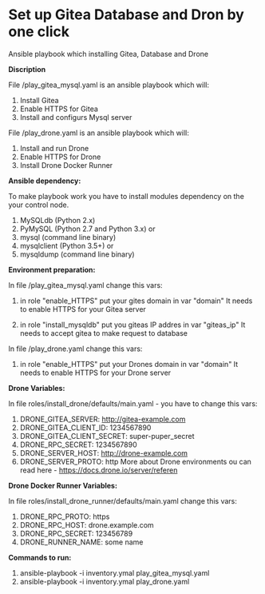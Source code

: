 # Set up Gitea Database and Dron by one click
Ansible playbook which installing Gitea, Database and Drone 

**Discription**

File /play_gitea_mysql.yaml is an ansible playbook which will:
1) Install Gitea 
2) Enable HTTPS for Gitea
3) Install and configurs Mysql server 

File /play_drone.yaml is an ansible playbook which will:
1) Install and run Drone
2) Enable HTTPS for Drone
3) Install Drone Docker Runner 


**Ansible dependency:**

To make playbook work you have to install modules dependency on the your control node.
1) MySQLdb (Python 2.x)
2) PyMySQL (Python 2.7 and Python 3.x) or
3) mysql (command line binary)
4) mysqlclient (Python 3.5+) or
5) mysqldump (command line binary)


**Environment preparation:**

In file /play_gitea_mysql.yaml change this vars:

1) in role "enable_HTTPS" put your gites domain in var "domain" 
It needs to enable HTTPS for your Gitea server 

2) in role "install_mysqldb" put you giteas IP addres in var "giteas_ip" 
It needs to accept gitea to make request to database

In file /play_drone.yaml change this vars: 

1) in role "enable_HTTPS" put your Drones domain in var "domain" 
It needs to enable HTTPS for your Drone server

**Drone Variables:**

In file roles/install_drone/defaults/main.yaml - you have to change this vars:

1) DRONE_GITEA_SERVER: http://gitea-example.com
2) DRONE_GITEA_CLIENT_ID: 1234567890
3) DRONE_GITEA_CLIENT_SECRET: super-puper_secret
4) DRONE_RPC_SECRET: 1234567890
5) DRONE_SERVER_HOST: http://drone-example.com
6) DRONE_SERVER_PROTO: http
More about Drone environments ou can read here - https://docs.drone.io/server/referen

**Drone Docker Runner Variables:**

In file roles/install_drone_runner/defaults/main.yaml change this vars:

1) DRONE_RPC_PROTO: https
2) DRONE_RPC_HOST: drone.example.com
3) DRONE_RPC_SECRET: 123456789
4) DRONE_RUNNER_NAME: some name

**Commands to run:**
1) ansible-playbook -i inventory.ymal play_gitea_mysql.yaml
2) ansible-playbook -i inventory.ymal play_drone.yaml
